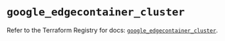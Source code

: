 # `google_edgecontainer_cluster`

Refer to the Terraform Registry for docs: [`google_edgecontainer_cluster`](https://registry.terraform.io/providers/hashicorp/google-beta/5.27.0/docs/resources/google_edgecontainer_cluster).
